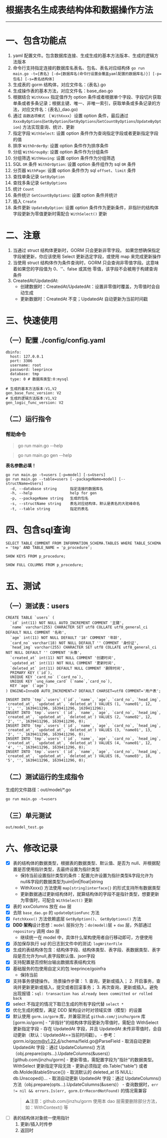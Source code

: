 # 根据表名生成表结构体和数据操作方法
---

# 一、包含功能点
1. yaml 配置文件。包含数据库连接、生成生成的基本方法版本、生成的逻辑方法版本
2. 命令行支持指定连接的数据库名表名、包名、表名对应结构体 `go run main.go -t={表名} [-d={数据库名(命令行设置会覆盖yaml配置的数据库名)}] [-p=包名] [-s=表名结构体]`
3. 生成表的 gorm 结构体，对应文件名：{表名}.go
4. 生成操作表的基本方法，对应文件名：base_dao.go
5. 根据结合 `WithXxxx` 指定值作为 option 条件或者根据单个字段、字段切片获取单条或者多条记录；根据主键、唯一、非唯一索引，获取单条或多条记录的方法，对应文件名：{表名}_dao.go)
6. 通过 `函数选项模式` （ `WithXxxx`）设置 option 条件，最后通过 `XxxxByOptions`(`GetByOption`/`GetByOptions`/`GetCountByOptions`/`UpdateByOption`) 方法实现查询、统计、更新   
7. 指定字段 `WithSelect`: 设置 option 条件作为查询指定字段或者更新指定字段的值
8. 排序 `WithOrderBy`: 设置 option 条件作为排序条件
9. 分组 `WithGroupBy`: 设置 option 条件作为分组条件
10. 分组筛选 `WithHaving`: 设置 option 条件作为分组筛选
11. SQL `OR` 条件 `WithOrOption`: 设置 option 条件组作为 sql `OR` 条件
12. 分页器 `WithPage`: 设置 option 条件作为 sql `offset`、`limit` 条件
13. 查找单条记录 `GetByOption`
14. 查找多条记录 `GetByOptions`
15. 统计 `Count`
16. 条件统计 `GetCountByOptions`: 设置 option 条件并统计
17. 插入 `Create`
18. 条件更新 `UpdateByOption`: 设置 option 条件作为更新条件，非指针的结构体字段更新为零值更新时需配合 `WithSelect()` 更新

# 二、注意
1. 当通过 struct 结构体更新时，GORM 只会更新非零字段。 如果您想确保指定字段被更新，你应该使用 Select 更新选定字段，或使用 map 来完成更新操作
2. 当使用 struct 结构体作为条件查询时，GORM 只会查询非零值字段。这意味着如果您的字段值为 0、''、false 或其他 零值，该字段不会被用于构建查询条件
3. CreatedAt/UpdatedAt:
    - 创建数据时：CreatedAt/UpdatedAt：设置非零值时覆盖，为零值时会自动生成
    - 更新数据时：CreatedAt 不变；UpdatedAt 自动更新为当前时间戳

# 三、快速使用
## （一）配置 ./config/config.yaml
```
dbinfo:
  host: 127.0.0.1
  port: 3306
  username: root
  password: leeprince
  database: tmp
  type: 0 # 数据库类型:0:mysql

# 生成的基本方法版本:V1,V2
gen_base_func_version: V2
# 生成的逻辑方法版本:V1,V2
gen_logic_func_version: V2
```

## （二）运行指令
### 帮助命令

> go run main.go --help

> go run main.go gen --help


**表名参数必填！**

```
go run main.go -t=users [-p=model] [-s=Users]
go run main.go --table=users [--packageName=model] [--structName=Users]
  -d, --database string      指定连接的数据库名
  -h, --help                 help for gen
  -p, --packageName string   生成的包名
  -s, --structName string    表名对应结构体，默认是表名的大驼峰命名
  -t, --table string         指定的表名
```

# 四、包含sql查询
```
SELECT TABLE_COMMENT FROM INFORMATION_SCHEMA.TABLES WHERE TABLE_SCHEMA = 'tmp' AND TABLE_NAME = 'p_procedure';

SHOW KEYS FROM p_procedure;

SHOW FULL COLUMNS FROM p_procedure;
```

# 五、测试
## （一）测试表：users
```
CREATE TABLE `users` (
  `id` int(11) NOT NULL AUTO_INCREMENT COMMENT '主键',
  `name` varchar(255) CHARACTER SET utf8 COLLATE utf8_general_ci DEFAULT NULL COMMENT '名称',
  `age` int(11) NOT NULL DEFAULT '18' COMMENT '年龄',
  `card_no` varchar(18) NOT NULL DEFAULT '' COMMENT '身份证',
  `head_img` varchar(255) CHARACTER SET utf8 COLLATE utf8_general_ci NOT NULL DEFAULT '' COMMENT '头像',
  `created_at` int(11) NOT NULL COMMENT '创建时间',
  `updated_at` int(11) NOT NULL COMMENT '更新时间',
  `deleted_at` int(11) DEFAULT NULL COMMENT '删除时间',
  PRIMARY KEY (`id`),
  UNIQUE KEY `card_no` (`card_no`),
  UNIQUE KEY `unq_name_card` (`name`,`card_no`),
  KEY `age` (`age`)
) ENGINE=InnoDB AUTO_INCREMENT=7 DEFAULT CHARSET=utf8 COMMENT='用户表';
```
```
INSERT INTO `tmp`.`users` (`id`, `name`, `age`, `card_no`, `head_img`, `created_at`, `updated_at`, `deleted_at`) VALUES (1, 'name01', 12, '1', '', 1639411296, 1639411296, 1639411296);
INSERT INTO `tmp`.`users` (`id`, `name`, `age`, `card_no`, `head_img`, `created_at`, `updated_at`, `deleted_at`) VALUES (2, 'name02', 12, '2', '', 1639411296, 1639411296, 0);
INSERT INTO `tmp`.`users` (`id`, `name`, `age`, `card_no`, `head_img`, `created_at`, `updated_at`, `deleted_at`) VALUES (3, 'name01', 13, '3', '', 1639411296, 1639411296, 0);
INSERT INTO `tmp`.`users` (`id`, `name`, `age`, `card_no`, `head_img`, `created_at`, `updated_at`, `deleted_at`) VALUES (4, 'name01', 12, '4', '', 1639411296, 1639411296, 0);
INSERT INTO `tmp`.`users` (`id`, `name`, `age`, `card_no`, `head_img`, `created_at`, `updated_at`, `deleted_at`) VALUES (6, 'name03', 18, '5', '', 1639411296, 1639411296, 0);
```
## （二）测试运行的生成指令
生成的文件路径：out/model/*.go
```
go run main.go -t=users
```
## （三）单元测试
```
out/model_test.go
```

# 六、修改记录
- [x] 表的结构体的数据类型，根据表的数据类型、默认值、是否为 null、并根据配置是否使用指针类型，去最终设置为指针类型
    - 保持当前设置指针类型的条件：配置允许设置为指针类型&字段允许为null&字段的数据类型为uint|int|float|string
    - WithXxxx() 方法使用 `map[string]interface{}` 的形式支持所有数据类型
    - 更新数据通过更新结构体时，就算结构体的字段不是指针类型，想要更新为零值时，可配合 `WithSelect()` 更新
- [x] 表的 xxxColumns 放在 `dao` 层
- [x] 去除 `base_dao.go` 的 `updateOptionFunc` 方法
- [x] `FetchXxxx()` 方法依赖底层 `GetByOption()`、 `GetByOptions()` 方法
- [x] **DDD 架构**设计思想：`model` 层拆分为：`do(model)`层 + `dao` 层，外部通过 `repository` 调用 dao 层
    - 继续统一在 model 中，具体什么架构使用者自行移动即可，方便使用
- [x] 添加保存执行 sql 的日志到文件中的测试: `logWriterFile`
- [x] 生成的表结构体包含：结构体字段、结构体类型、表字段、表数据类型、表字段是否允许为null,表字段默认值、json字段
- [x] 支持配置是否控制台输出数据库表结构文档
- [x] 基础服务的包使用自定义的包 leeprince/goinfra
    - 保持当前
- [x] 支持事务便捷操作。
        场景操作步骤：
            1. 查询，更新或插入；
            2. 开启事务，查询并更新更新或插入，提交或者回滚事务；
            3. 再次查询，更新或插入。避免出现报错：`sql: transaction has already been committed or rolled back`
- [x] select 不指定的情况下取已生成的所有字段代替 `select *`
- [x] 优化生成的模型，满足 DDD 架构设计时对领域实体（模型）的设置
- [x] 默认使用 `gorm.io/gorm` 库，并兼容测试 `github.com/jinzhu/gorm` 库
     [gorm.io/gorm] 
        - "非指针"的结构体字段更新为零值时，需配合 WithSelect 更新指定字段
        - 存在 UpdatedAt 字段，并且 UpdatedAt 未传非零值时，会自动更新（默认：UpdatedAt==当前时间戳）。
        - 参考：gorm.io/gorm@v1.22.4/schema/field.go@ParseField
        - 取消自动更新 UpdatedAt 字段：通过 UpdateColumns() 方法（obj.prepare(opts...).UpdateColumns(&users)）
     [github.com/jinzhu/gorm]
        - 更新零值，需配置字段为"指针"的数据类型。WithSelect 更新指定字段无效
        - 更新必须指定 db.Table("table") 或者 db.Molde(&tableStruce{})
        - 取消默认的 deleted_at IS NULL: db.Unscoped()...
        - 取消自动更新 UpdatedAt 字段：通过 UpdateColumns() 方法（obj.prepare(opts...).UpdateColumns(&users)）
        - 查询数据时，`err != nil && errors.Is(err, gorm.ErrRecordNotFound)` 的情况需兼容
     > ⚠️注意：github.com/jinzhu/gorm 使用本 dao 层需要删除部分方法，如：WithContext() 等
- [ ] 表的结构体对象统一使用指针
    1. 更新/插入时传参
    2. 返回时